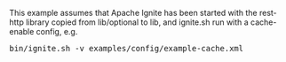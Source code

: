 This example assumes that Apache Ignite has been started with the rest-http library copied
from lib/optional to lib, and ignite.sh run with a cache-enable config, e.g.

<pre>
bin/ignite.sh -v examples/config/example-cache.xml
</pre>

